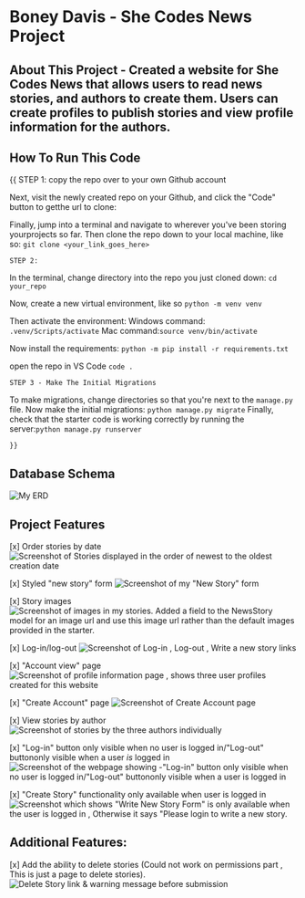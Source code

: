 # Boney Davis - She Codes News Project

## About This Project - Created a website for She Codes News that allows users to read news stories, and authors to create them. Users can create profiles to publish stories and view profile information for the authors.


## How To Run This Code
{{
    STEP 1:
 copy the repo over to your own Github account 

 Next, visit the newly created repo on your Github, and click the "Code" button to getthe url to clone:

 Finally, jump into a terminal and navigate to wherever you've been storing yourprojects so far. Then clone the repo down to your local machine, like so: `git clone <your_link_goes_here>`

    STEP 2:
 In the terminal, change directory into the repo you just cloned down:
 `cd your_repo`

 Now, create a new virtual environment, like so
 `python -m venv venv`

 Then activate the environment:
 Windows command: `.venv/Scripts/activate`
 Mac command:`source venv/bin/activate`

 Now install the requirements:
 `python -m pip install -r requirements.txt`
 
 open the repo in VS Code
 `code .`

    STEP 3 - Make The Initial Migrations

 To make migrations,  change directories so that you're next to the `manage.py` file. 
 Now make the initial migrations: `python manage.py migrate`
 Finally, check that the starter code is working correctly by running the server:`python manage.py runserver`

    }}

## Database Schema
![ My ERD ]( screenshots/ERD.png )

## Project Features
[x] Order stories by date
![ Screenshot of Stories displayed in the order of newest to the oldest creation date ]( screenshots/OrderStoriesByDate.png )

[x] Styled "new story" form
![ Screenshot of my "New Story" form ]( screenshots/StyledNEWSTORYform.png )

[x] Story images
![ Screenshot of images in my stories. Added a field to the NewsStory model for an image url and use this image url rather than the default images provided in the starter.]( screenshots/StoryImages.png  )

[x] Log-in/log-out
![ Screenshot of Log-in , Log-out , Write a new story links]( screenshots/LoginLogout.png )

[x] "Account view" page
![ Screenshot of profile information page , shows three user profiles created for this website ]( screenshots/AccountViewPage.png )

[x] "Create Account" page
![ Screenshot of Create Account page ]( screenshots/CreateAccount.png )

[x] View stories by author
![ Screenshot of stories by the three authors individually]( screenshots/ViewStoriesByAuthor.png )

[x] "Log-in" button only visible when no user is logged in/"Log-out" buttononly visible when a user *is* logged in
![ Screenshot of the webpage showing -"Log-in" button only visible when no user is logged in/"Log-out" buttononly visible when a user *is* logged in  ]( screenshots/LoginLogoutButtonVisibility.png )

[x] "Create Story" functionality only available when user is logged in
![ Screenshot which shows "Write New Story Form" is only available when the user is logged in , Otherwise it says "Please login to write a new story.  ]( screenshots/CreateStoryAvailability.png )


## Additional Features:

[x] Add the ability to delete stories (Could not work on permissions part , This is just a page to delete stories).
![ Delete Story link & warning message before submission ]( screenshots/DeleteStory.png  )